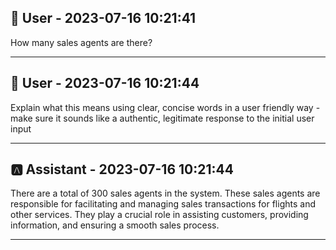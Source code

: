 
## 👤 User - 2023-07-16 10:21:41

How many sales agents are there?

---

## 👤 User - 2023-07-16 10:21:44

Explain what this means using clear, concise words in a user friendly way - make sure it sounds like a authentic, legitimate response to the initial user input

---

## 🅰️ Assistant - 2023-07-16 10:21:44

There are a total of 300 sales agents in the system. These sales agents are responsible for facilitating and managing sales transactions for flights and other services. They play a crucial role in assisting customers, providing information, and ensuring a smooth sales process.

---
